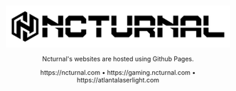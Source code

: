 <p align="center">
<img src="https://github.com/ncturnal/cdn/blob/main/logo/banners/logo-text-light-64px.png?raw=true">
</p>

<p align="center">Ncturnal's websites are hosted using Github Pages.</p>
<p align="center">
https://ncturnal.com &bull;
https://gaming.ncturnal.com &bull;
https://atlantalaserlight.com
</p>
